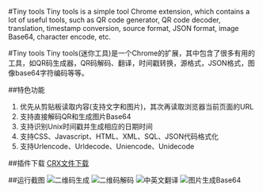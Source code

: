 #Tiny tools
Tiny tools is a simple tool Chrome extension, which contains a lot of useful tools, such as QR code generator, QR code decoder, translation, timestamp conversion, source format, JSON format, image Base64, character encode, etc.

#Tiny tools
Tiny tools(迷你工具)是一个Chrome的扩展，其中包含了很多有用的工具，如QR码生成器，QR码解码、翻译，时间戳转换，源格式，JSON格式，图像base64字符编码等等。 

##特色功能
1. 优先从剪贴板读取内容(支持文字和图片)，其次再读取浏览器当前页面的URL
2. 支持直接解码QR和生成图片Base64
3. 支持识别Unix时间戳并生成相应的日期时间
4. 支持CSS、Javascript、HTML、XML、SQL、JSON代码格式化
5. 支持Urlencode、Urldecode、Uniencode、Unidecode

##插件下载
[CRX文件下载](http://http://git.oschina.net/karson/tinytools/attach_files)

##运行截图
![二维码生成](http://git.oschina.net/uploads/images/2015/1224/144933_aed7db34_10933.png "二维码生成")
![二维码解码](http://git.oschina.net/uploads/images/2015/1224/145214_f8f13af6_10933.png "二维码解码")
![中英文翻译](http://git.oschina.net/uploads/images/2015/1224/145107_7eda64ca_10933.png "中英文翻译")
![图片生成Base64](http://git.oschina.net/uploads/images/2015/1224/145149_5425383f_10933.png "图片生成Base64")
